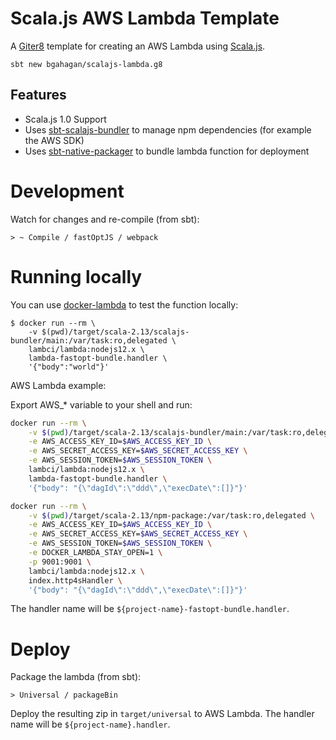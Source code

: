 # Scala.js AWS Lambda Template

A [Giter8](http://www.foundweekends.org/giter8/) template for creating an AWS Lambda using [Scala.js](http://www.scala-js.org/).

```
sbt new bgahagan/scalajs-lambda.g8
```

## Features

* Scala.js 1.0 Support
* Uses [sbt-scalajs-bundler](https://scalacenter.github.io/scalajs-bundler/) to manage npm dependencies (for example the AWS SDK)
* Uses [sbt-native-packager](https://www.scala-sbt.org/sbt-native-packager/) to bundle lambda function for deployment

# Development

Watch for changes and re-compile (from sbt):
```
> ~ Compile / fastOptJS / webpack
```

# Running locally

You can use [docker-lambda](https://github.com/lambci/docker-lambda) to test the function locally:

```
$ docker run --rm \
    -v $(pwd)/target/scala-2.13/scalajs-bundler/main:/var/task:ro,delegated \
    lambci/lambda:nodejs12.x \
    lambda-fastopt-bundle.handler \
    '{"body":"world"}'
```

AWS Lambda example:

Export AWS_* variable to your shell and run:

```bash
docker run --rm \
    -v $(pwd)/target/scala-2.13/scalajs-bundler/main:/var/task:ro,delegated \
    -e AWS_ACCESS_KEY_ID=$AWS_ACCESS_KEY_ID \
    -e AWS_SECRET_ACCESS_KEY=$AWS_SECRET_ACCESS_KEY \
    -e AWS_SESSION_TOKEN=$AWS_SESSION_TOKEN \
    lambci/lambda:nodejs12.x \
    lambda-fastopt-bundle.handler \
    '{"body": "{\"dagId\":\"ddd\",\"execDate\":[]}"}'

docker run --rm \
    -v $(pwd)/target/scala-2.13/npm-package:/var/task:ro,delegated \
    -e AWS_ACCESS_KEY_ID=$AWS_ACCESS_KEY_ID \
    -e AWS_SECRET_ACCESS_KEY=$AWS_SECRET_ACCESS_KEY \
    -e AWS_SESSION_TOKEN=$AWS_SESSION_TOKEN \
    -e DOCKER_LAMBDA_STAY_OPEN=1 \
    -p 9001:9001 \
    lambci/lambda:nodejs12.x \
    index.http4sHandler \
    '{"body": "{\"dagId\":\"ddd\",\"execDate\":[]}"}'
```

The handler name will be `${project-name}-fastopt-bundle.handler`.

# Deploy

Package the lambda (from sbt):
```
> Universal / packageBin
```

Deploy the resulting zip in `target/universal` to AWS Lambda. The handler name will be `${project-name}.handler`.
